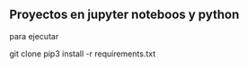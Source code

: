 ## Proyectos en jupyter noteboos y python

para ejecutar 

git clone 
pip3 install -r requirements.txt
